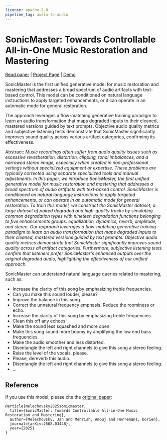 ```yaml
---
license: apache-2.0
pipeline_tag: audio-to-audio
---
```


# SonicMaster: Towards Controllable All-in-One Music Restoration and Mastering

[Read paper](https://huggingface.co/papers/2508.03448) | [Project Page](https://amaai-lab.github.io/SonicMaster/) | [Demo](https://huggingface.co/spaces/amaai-lab/sonicmaster)

SonicMaster is the first unified generative model for music restoration and mastering that addresses a broad spectrum of audio artifacts with text-based control. This model can be conditioned on natural language instructions to apply targeted enhancements, or it can operate in an automatic mode for general restoration.

The approach leverages a flow-matching generative training paradigm to learn an audio transformation that maps degraded inputs to their cleaned, mastered versions guided by text prompts. Objective audio quality metrics and subjective listening tests demonstrate that SonicMaster significantly improves sound quality across various artifact categories, confirming its effectiveness.

Abstract: 
_Music recordings often suffer from audio quality issues such as excessive reverberation, distortion, clipping, tonal imbalances, and a narrowed stereo image, especially when created in non-professional settings without specialized equipment or expertise. These problems are typically corrected using separate specialized tools and manual adjustments. In this paper, we introduce SonicMaster, the first unified generative model for music restoration and mastering that addresses a broad spectrum of audio artifacts with text-based control. SonicMaster is conditioned on natural language instructions to apply targeted enhancements, or can operate in an automatic mode for general restoration. To train this model, we construct the SonicMaster dataset, a large dataset of paired degraded and high-quality tracks by simulating common degradation types with nineteen degradation functions belonging to five enhancements groups: equalization, dynamics, reverb, amplitude, and stereo. Our approach leverages a flow-matching generative training paradigm to learn an audio transformation that maps degraded inputs to their cleaned, mastered versions guided by text prompts. Objective audio quality metrics demonstrate that SonicMaster significantly improves sound quality across all artifact categories. Furthermore, subjective listening tests confirm that listeners prefer SonicMaster's enhanced outputs over the original degraded audio, highlighting the effectiveness of our unified approach._

SonicMaster can understand natural language queries related to mastering, such as: 
- Increase the clarity of this song by emphasizing treble frequencies.	
- Can you make this sound louder, please?	
- Improve the balance in this song.	
- Correct the unnatural frequency emphasis. Reduce the roominess or echo.	
- Increase the clarity of this song by emphasizing treble frequencies.	
- Clean this off any echoes!	
- Make the sound less squashed and more open.	
- Make this song sound more boomy by amplifying the low end bass frequencies.	
- Make the audio smoother and less distorted.	
- Disentangle the left and right channels to give this song a stereo feeling.	
- Raise the level of the vocals, please.	
- Please, dereverb this audio.	
- Disentangle the left and right channels to give this song a stereo feeling.
- ...


## Reference

If you use this model, please cite the [original paper](https://huggingface.co/papers/2508.03448): 

```
@article{melechovsky2025sonicmaster,
  title={SonicMaster: Towards Controllable All-in-One Music Restoration and Mastering},
  author={Melechovsky, Jan and Mehrish, Ambuj and Herremans, Dorien},
  journal={arXiv:2508.03448},
  year={2025}
}
```